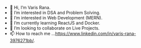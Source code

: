 - 👋 Hi, I’m Varis Rana.
-  👀 I’m interested in DSA and Problem Solving.
- 👀 I’m interested in Web Development (MERN).
- 🌱 I’m currently learning ReactJS and Docker.
- 💞️ I’m looking to collaborate on Live Projects.
- 📫 How to reach me ...https://www.linkedin.com/in/varis-rana-3976271bb/.

<!---
varis1807/varis1807 is a ✨ special ✨ repository because its `README.md` (this file) appears on your GitHub profile.
You can click the Preview link to take a look at your changes.
--->
